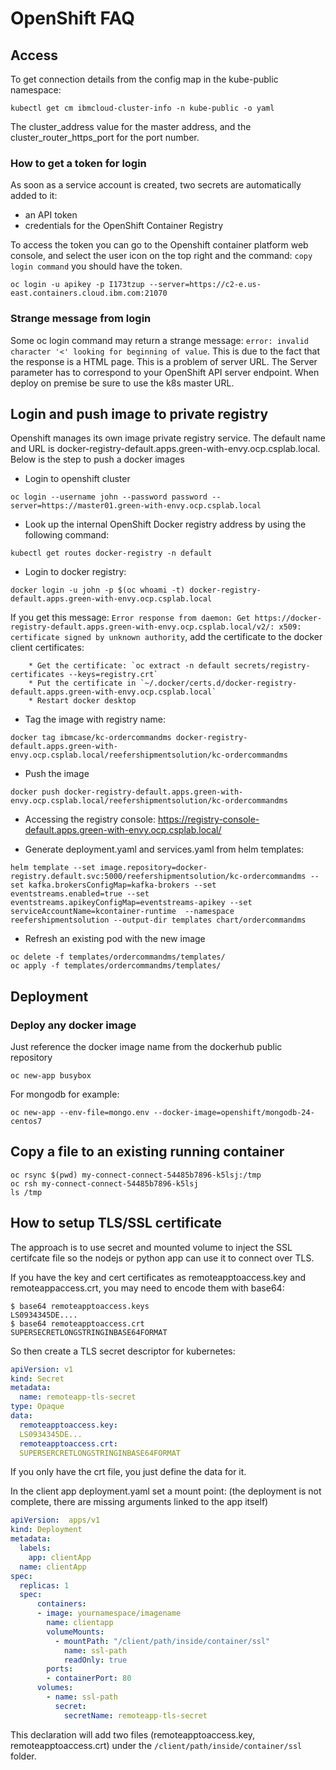 # OpenShift FAQ

## Access

To get connection details from the config map in the kube-public namespace:

```
kubectl get cm ibmcloud-cluster-info -n kube-public -o yaml
```

The cluster_address value for the master address, and the cluster_router_https_port for the port number.

### How to get a token for login

As soon as a service account is created, two secrets are automatically added to it:

* an API token
* credentials for the OpenShift Container Registry

To access the token you can go to the Openshift container platform web console, and select the user icon on the top right and the command: `copy login command` you should have the token.

```
oc login -u apikey -p I173tzup --server=https://c2-e.us-east.containers.cloud.ibm.com:21070
```

### Strange message from login

Some oc login command may return a strange message: `error: invalid character '<' looking for beginning of value`. This is due to the fact that the response is a HTML page. This is a problem of server URL. The Server parameter has to correspond to your OpenShift API server endpoint.
When deploy on premise be sure to use the k8s master URL.

## Login and push image to private registry

Openshift manages its own image private registry service. The default name and URL is docker-registry-default.apps.green-with-envy.ocp.csplab.local. Below is the step to push a docker images

* Login to openshift cluster

```
oc login --username john --password password --server=https://master01.green-with-envy.ocp.csplab.local
```

* Look up the internal OpenShift Docker registry address by using the following command:

```
kubectl get routes docker-registry -n default
```

* Login to docker registry:

```
docker login -u john -p $(oc whoami -t) docker-registry-default.apps.green-with-envy.ocp.csplab.local
```

If you get this message: `Error response from daemon: Get https://docker-registry-default.apps.green-with-envy.ocp.csplab.local/v2/: x509: certificate signed by unknown authority`, add the certificate to the docker client certificates:

        * Get the certificate: `oc extract -n default secrets/registry-certificates --keys=registry.crt`
        * Put the certificate in `~/.docker/certs.d/docker-registry-default.apps.green-with-envy.ocp.csplab.local` 
        * Restart docker desktop

* Tag the image with registry name:

```
docker tag ibmcase/kc-ordercommandms docker-registry-default.apps.green-with-envy.ocp.csplab.local/reefershipmentsolution/kc-ordercommandms
```

* Push the image

```
docker push docker-registry-default.apps.green-with-envy.ocp.csplab.local/reefershipmentsolution/kc-ordercommandms
```

* Accessing the registry console: https://registry-console-default.apps.green-with-envy.ocp.csplab.local/

* Generate deployment.yaml and services.yaml from helm templates:

```
helm template --set image.repository=docker-registry.default.svc:5000/reefershipmentsolution/kc-ordercommandms --set kafka.brokersConfigMap=kafka-brokers --set eventstreams.enabled=true --set eventstreams.apikeyConfigMap=eventstreams-apikey --set serviceAccountName=kcontainer-runtime  --namespace reefershipmentsolution --output-dir templates chart/ordercommandms
```

* Refresh an existing pod with the new image

```
oc delete -f templates/ordercommandms/templates/
oc apply -f templates/ordercommandms/templates/
```

## Deployment

### Deploy any docker image

Just reference the docker image name from the dockerhub public repository

```
oc new-app busybox
```

For mongodb for example:
```
oc new-app --env-file=mongo.env --docker-image=openshift/mongodb-24-centos7
```

## Copy a file to an existing running container

```
oc rsync $(pwd) my-connect-connect-54485b7896-k5lsj:/tmp
oc rsh my-connect-connect-54485b7896-k5lsj 
ls /tmp
```

## How to setup TLS/SSL certificate

The approach is to use secret and mounted volume to inject the SSL certifcate file so the nodejs or python app can use it to connect over TLS.

If you have the key and cert certificates as remoteapptoaccess.key and remoteappaccess.crt, you may need to encode them with base64:

```shell
$ base64 remoteapptoaccess.keys
LS0934345DE....
$ base64 remoteapptoaccess.crt
SUPERSECRETLONGSTRINGINBASE64FORMAT
```

So then create a TLS secret descriptor for kubernetes:

```yaml
apiVersion: v1
kind: Secret
metadata:
  name: remoteapp-tls-secret
type: Opaque
data:
  remoteapptoaccess.key: 
  LS0934345DE...
  remoteapptoaccess.crt:
  SUPERSERCRETLONGSTRINGINBASE64FORMAT
```
If you only have the crt file, you just define the data for it.

In the client app deployment.yaml set a mount point: (the deployment is not complete, there are missing arguments linked to the app itself)

```yaml
apiVersion:  apps/v1
kind: Deployment 
metadata:
  labels:
    app: clientApp
  name: clientApp
spec:
  replicas: 1
  spec:
      containers:
      - image: yournamespace/imagename
        name: clientapp
        volumeMounts:
          - mountPath: "/client/path/inside/container/ssl"
            name: ssl-path
            readOnly: true
        ports:
        - containerPort: 80
      volumes:
        - name: ssl-path
          secret:
            secretName: remoteapp-tls-secret
```

This declaration will add two files (remoteapptoaccess.key, remoteapptoaccess.crt) under the `/client/path/inside/container/ssl` folder.